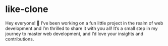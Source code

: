 # like-clone
Hey everyone! 👋 I’ve been working on a fun little project in the realm of web development and I’m thrilled to share it with you all! It’s a small step in my journey to master web development, and I’d love your insights and contributions.  
